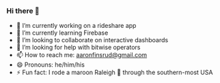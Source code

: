 ### Hi there 👋
- 🔭 I’m currently working on a rideshare app
- 🌱 I’m currently learning Firebase
- 🤝 I’m looking to collaborate on interactive dashboards
- 🤔 I’m looking for help with bitwise operators
- 📫 How to reach me: [aaronfinsrud@gmail.com](mailto:aaronfinsrud@gmail.com)
- 😄 Pronouns: he/him/his
- ⚡ Fun fact: I rode a maroon Raleigh 🚴 through the southern-most USA
